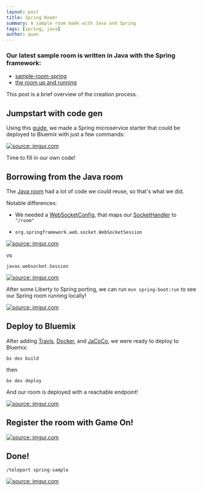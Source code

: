 ```yaml
---
layout: post
title: Spring Room!
summary: A sample room made with Java and Spring
tags: [spring, java]
author: quan
---
```


### Our latest sample room is written in Java with the Spring framework:

- [sample-room-spring](https://github.com/gameontext/sample-room-spring)
- [the room up and running](http://sample-room-spring-962.mybluemix.net)

This post is a brief overview of the creation process.

## Jumpstart with code gen

Using this [guide](https://www.ibm.com/blogs/bluemix/2017/09/creating-running-deploying-spring-microservices-5-minutes/), we made a Spring microservice starter that could be deployed to Bluemix with just a few commands:

<a href="https://imgur.com/3gk5zmP"><img src="https://i.imgur.com/3gk5zmP.png" title="source: imgur.com" /></a>

Time to fill in our own code!

## Borrowing from the Java room

 The [Java room](https://github.com/gameontext/sample-room-java) had a lot of code we could reuse, so that's what we did.
 
 Notable differences:
 
 - We needed a [WebSocketConfig](https://github.com/gameontext/sample-room-spring/blob/master/src/main/java/app/WebSocketConfig.java), that maps our [SocketHandler](https://github.com/gameontext/sample-room-spring/blob/master/src/main/java/app/SocketHandler.java) to `"/room"`
 
 - `org.springframework.web.socket.WebSocketSession` 
 
 <a href="https://imgur.com/l1IOxc1"><img src="https://i.imgur.com/l1IOxc1.png" title="source: imgur.com" /></a>
 
 vs
 
 `javax.websocket.Session`
 
 <a href="https://imgur.com/GqCfa37"><img src="https://i.imgur.com/GqCfa37.png" title="source: imgur.com" /></a>
 
 After some Liberty to Spring porting, we can run `mvn spring-boot:run` to see our Spring room running locally!
 
 <a href="https://imgur.com/dgwNTiN"><img src="https://i.imgur.com/dgwNTiN.png" title="source: imgur.com" /></a>
 
 ## Deploy to Bluemix
 
 After adding [Travis](https://github.com/gameontext/sample-room-spring/blob/master/.travis.yml), [Docker](https://github.com/gameontext/sample-room-spring/blob/master/pom.xml#L75), and [JaCoCo](https://github.com/gameontext/sample-room-spring/blob/master/pom.xml#L83), we were ready to deploy to Bluemix:
 
 `bx dev build`
 
 then
 
 `bx dev deploy`
 
 And our room is deployed with a reachable endpoint!
 
 <a href="https://imgur.com/hdcLdoa"><img src="https://i.imgur.com/hdcLdoa.png" title="source: imgur.com" /></a>
 
 ## Register the room with Game On!
 
 <a href="https://imgur.com/4fvzY6x"><img src="https://i.imgur.com/4fvzY6x.png" title="source: imgur.com" /></a>
 
 ## Done!
 
 `/teleport spring-sample`
 
 <a href="https://imgur.com/wMcyGjJ"><img src="https://i.imgur.com/wMcyGjJ.png" title="source: imgur.com" /></a>
